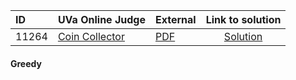 | ID | UVa Online Judge | External | Link to solution |
|:---|:---|:---|:---:|
| 11264 | [Coin Collector](https://onlinejudge.org/index.php?option=com_onlinejudge&Itemid=8&category=657&page=show_problem&problem=2231) | [PDF](https://onlinejudge.org/external/112/11264.pdf) | [Solution](https://github.com/versenyi98/uva-solutions/tree/main/solutions/11264%20-%20Coin%20Collector)|
#### Greedy